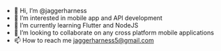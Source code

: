 - 👋 Hi, I’m @jaggerharness
- 👀 I’m interested in mobile app and API development
- 🌱 I’m currently learning Flutter and NodeJS
- 💞️ I’m looking to collaborate on any cross platform mobile applications
- 📫 How to reach me jaggerharness5@gmail.com 

<!---
jaggerharness/jaggerharness is a ✨ special ✨ repository because its `README.md` (this file) appears on your GitHub profile.
You can click the Preview link to take a look at your changes.
--->
